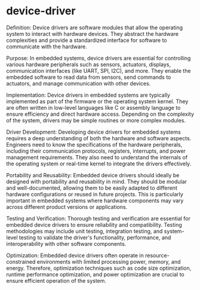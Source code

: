 # device-driver



Definition: Device drivers are software modules that allow the operating system to interact with hardware devices. They abstract the hardware complexities and provide a standardized interface for software to communicate with the hardware.

Purpose: In embedded systems, device drivers are essential for controlling various hardware peripherals such as sensors, actuators, displays, communication interfaces (like UART, SPI, I2C), and more. They enable the embedded software to read data from sensors, send commands to actuators, and manage communication with other devices.

Implementation: Device drivers in embedded systems are typically implemented as part of the firmware or the operating system kernel. They are often written in low-level languages like C or assembly language to ensure efficiency and direct hardware access. Depending on the complexity of the system, drivers may be simple routines or more complex modules.

Driver Development: Developing device drivers for embedded systems requires a deep understanding of both the hardware and software aspects. Engineers need to know the specifications of the hardware peripherals, including their communication protocols, registers, interrupts, and power management requirements. They also need to understand the internals of the operating system or real-time kernel to integrate the drivers effectively.

Portability and Reusability: Embedded device drivers should ideally be designed with portability and reusability in mind. They should be modular and well-documented, allowing them to be easily adapted to different hardware configurations or reused in future projects. This is particularly important in embedded systems where hardware components may vary across different product versions or applications.

Testing and Verification: Thorough testing and verification are essential for embedded device drivers to ensure reliability and compatibility. Testing methodologies may include unit testing, integration testing, and system-level testing to validate the driver's functionality, performance, and interoperability with other software components.

Optimization: Embedded device drivers often operate in resource-constrained environments with limited processing power, memory, and energy. Therefore, optimization techniques such as code size optimization, runtime performance optimization, and power optimization are crucial to ensure efficient operation of the system.

